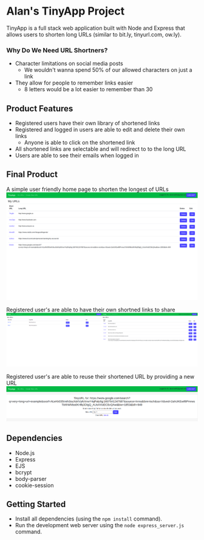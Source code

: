 # Alan's TinyApp Project

TinyApp is a full stack web application built with Node and Express that allows users to shorten long URLs (similar to  bit.ly, tinyurl.com, ow.ly).

### Why Do We Need URL Shortners?
* Character limitations on social media posts
  * We wouldn't wanna spend 50% of our allowed characters on just a link
* They allow for people to remember links easier
  * 8 letters would be a lot easier to remember than 30

## Product Features
* Registered users have their own library of shortened links
* Registered and logged in users are able to edit and delete their own links
  * Anyone is able to click on the shortened link
* All shortened links are selectable and will redirect to to the long URL
* Users are able to see their emails when logged in

## Final Product

A simple user friendly home page to shorten the longest of URLs
!["Main URL Page"](https://github.com/alan-mak/tinyapp/blob/master/docs/urls-page.png)


Registered user's are able to have their own shortned links to share
!["Different User's Different Link"](https://github.com/alan-mak/tinyapp/blob/master/docs/different-users.png)


Registered user's are able to reuse their shortened URL by providing a new URL
!["Edit Page"](https://github.com/alan-mak/tinyapp/blob/master/docs/edit-page.png)
## Dependencies

- Node.js
- Express
- EJS
- bcrypt
- body-parser
- cookie-session

## Getting Started

- Install all dependencies (using the `npm install` command).
- Run the development web server using the `node express_server.js` command.
